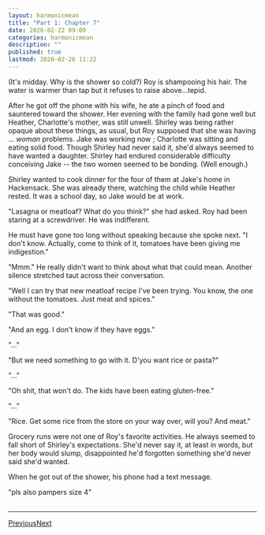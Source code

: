 ```yaml
---
layout: harmonicmean
title: "Part 1: Chapter 7"
date: 2020-02-22 09:09
categories: harmonicmean
description: ""
published: true
lastmod: 2020-02-26 11:22
---
```


(It's midday. Why is the shower so cold?)
Roy is shampooing his hair. The water is warmer than tap but it refuses to raise above...tepid.

After he got off the phone with his wife, he ate a pinch of food and sauntered toward the shower. Her evening with the family had gone well but Heather, Charlotte's mother, was still unwell. Shirley was being rather opaque about these things, as usual, but Roy supposed that she was having ... _woman_ problems. Jake was working now ; Charlotte was sitting and eating solid food. Though Shirley had never said it, she'd always seemed to have wanted a daughter. Shirley had endured considerable difficulty conceiving Jake -- the two women seemed to be bonding. (Well enough.) 

Shirley wanted to cook dinner for the four of them at Jake's home in Hackensack. She was already there, watching the child while Heather rested. It was a school day, so Jake would be at work.

"Lasagna or meatloaf? What do you think?" she had asked. Roy had been staring at a screwdriver. He was indifferent. 

He must have gone too long without speaking because she spoke next. "I don't know. Actually, come to think of it, tomatoes have been giving me indigestion."

"Mmm." He really didn't want to think about what that could mean. Another silence stretched taut across their conversation. 

"Well I can try that new meatloaf recipe I've been trying. You know, the one without the tomatoes. Just meat and spices."

"That was good."

"And an egg. I don't know if they have eggs."

"..."

"But we need something to go with it. D'you want rice or pasta?"

"..."

"Oh shit, that won't do. The kids have been eating gluten-free."

"..."

"Rice. Get some rice from the store on your way over, will you? And meat."

Grocery runs were not one of Roy's favorite activities. He always seemed to fall short of Shirley's expectations. She'd never say it, at least in words, but her body would slump, disappointed he'd forgotten something she'd never said she'd wanted.

When he got out of the shower, his phone had a text message.

"pls also pampers size 4"
<br/><br/>

***

<span class="hm-nav-prev"><a href="{{ 'p1-ch6' | prepend: site.baseurl }}">Previous</a></span><span class="hm-nav-next"><a href="{{ 'p1-ch8' | prepend: site.baseurl }}">Next</a></span>
